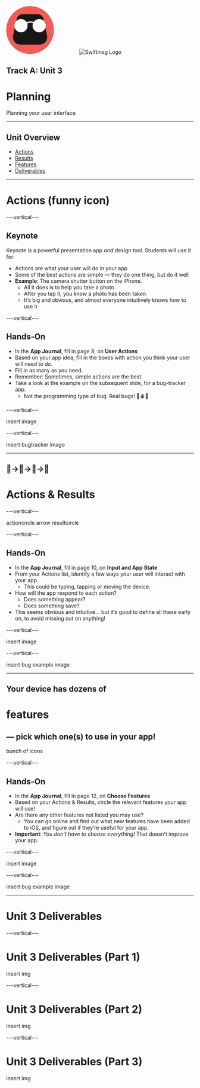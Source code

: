 <div style="text-align: left">
    <img src="/assets/tinkercademy.png" alt="Tinkercademy Logo" height="128px">
    <img src="https://raw.githubusercontent.com/swiftinsg/branding/main/logos/icons/png/coloured%20-%20dark%20background.png" alt="Swiftinsg Logo" height="128px" style="margin-left: 64px;">
</div>

## Track A: Unit 3
# Planning

Planning your user interface

---

## Unit Overview
- [Actions](#actions-funny-icon)
- [Results](#actions--results)
- [Features](#your-device-has-dozens-of)
- [Deliverables](#unit-3-deliverables)

---

# Actions (funny icon)

---vertical---

## Keynote
Keynote is a powerful presentation app *and* design tool. Students will use it for:
- Actions are what your user will do in your app
- Some of the best actions are simple — they do one thing, but do it well
- **Example**: The camera shutter button on the iPhone.
    - All it does is to help you take a photo
    - After you tap it, you *know* a photo has been taken
    - It’s big and obvious, and almost everyone intuitively knows how to use it

---vertical---

## Hands-On
- In the **App Journal**, fill in page 8, on **User Actions**
- Based on your app idea, fill in the boxes with action you think your user will need to *do*.
- Fill in as many as you need.
- Remember: Sometimes, simple actions are the best.
- Take a look at the example on the subsequent slide, for a bug-tracker app.
    - Not the programming type of bug. Real bugs! 🐛🪲🐞

---vertical---

insert image

---vertical---

insert bugtracker image

---

## 🥚→🐣→🐥→🚀
# Actions & Results

---vertical---

actioncircle arrow resultcircle

---vertical---

## Hands-On
- In the **App Journal**, fill in page 10, on **Input and App State**
- From your Actions list, identify a few ways your user will interact with your app.
    - This could be typing, tapping or moving the device.
- How will the app respond to each action?
    - Does something appear?
    - Does something save?
- This seems obvious and intuitive... but it’s good to define all these early on, to avoid missing out on anything!

---vertical---

insert image

---vertical---

insert bug example image

---

## Your device has dozens of 
# features 
## — pick which one(s) to use in your app!
bunch of icons

---vertical---

## Hands-On
- In the **App Journal**, fill in page 12, on **Choose Features**
- Based on your Actions & Results, circle the relevant features your app will use!
- Are there any other features not listed you may use?
    - You can go online and find out what new features have been added to iOS, and figure out if they’re useful for your app.
- **Important**: *You don’t have to choose everything!* That doesn’t improve your app.

---vertical---

insert image

---vertical---

insert bug example image

---

# Unit 3 Deliverables

---vertical---

# Unit 3 Deliverables (Part 1)
insert img

---vertical---

# Unit 3 Deliverables (Part 2)
insert img

---vertical---

# Unit 3 Deliverables (Part 3)
insert img
